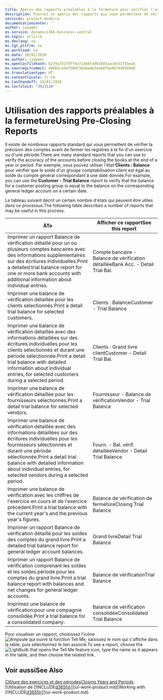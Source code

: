 ```yaml
---
title: Aperçu des rapports préalables à la fermeture pour vérifier l'exactitude des comptes | Microsoft Docs
description: Fournit un aperçu des rapports qui vous permettent de vérifier l'exactitude des comptes avant de fermer les registres à la fin d'un exercice ou d'une période.
services: project-madeira
documentationcenter: ''
author: jswymer
ms.service: dynamics365-business-central
ms.topic: article
ms.devlang: na
ms.tgt_pltfrm: na
ms.workload: na
ms.date: 10/01/2020
ms.author: jswymer
ms.openlocfilehash: b270a7b1f9ffda71d68fa981885aacbe31f55eab
ms.sourcegitcommit: ddbb5cede750df1baba4b3eab8fbed6744b5b9d6
ms.translationtype: HT
ms.contentlocale: fr-CA
ms.lasthandoff: 10/01/2020
ms.locfileid: "3923130"
---
```

# <a name="using-pre-closing-reports"></a><span data-ttu-id="8ded7-103">Utilisation des rapports préalables à la fermeture</span><span class="sxs-lookup"><span data-stu-id="8ded7-103">Using Pre-Closing Reports</span></span>
<span data-ttu-id="8ded7-104">Il existe de nombreux rapports standard qui vous permettent de vérifier la précision des comptes avant de fermer les registres à la fin d'un exercice ou d'une période.</span><span class="sxs-lookup"><span data-stu-id="8ded7-104">There are many standard reports that you can use to verify the accuracy of the accounts before closing the books at the end of a year or period.</span></span> <span data-ttu-id="8ded7-105">Par exemple, vous pouvez utiliser l'état **Clients : Balance** pour vérifier que le solde d'un groupe comptabilisation client est égal au solde du compte général correspondant à une date donnée.</span><span class="sxs-lookup"><span data-stu-id="8ded7-105">For example, you can use the **Customer - Trial Balance** report to verify that the balance for a customer posting group is equal to the balance on the corresponding general ledger account on a certain date.</span></span>

<span data-ttu-id="8ded7-106">Le tableau suivant décrit un certain nombre d'états qui peuvent être utiles dans ce processus.</span><span class="sxs-lookup"><span data-stu-id="8ded7-106">The following table describes a number of reports that may be useful in this process.</span></span>

| <span data-ttu-id="8ded7-107">À</span><span class="sxs-lookup"><span data-stu-id="8ded7-107">To</span></span> | <span data-ttu-id="8ded7-108">Afficher ce rapport</span><span class="sxs-lookup"><span data-stu-id="8ded7-108">See this report</span></span> |
| --- | --- |
| <span data-ttu-id="8ded7-109">Imprimer un rapport Balance de vérification détaillé pour un ou plusieurs comptes bancaires avec des informations supplémentaires sur des écritures individuelles.</span><span class="sxs-lookup"><span data-stu-id="8ded7-109">Print a detailed trial balance report for one or more bank accounts with additional information about individual entries.</span></span> |<span data-ttu-id="8ded7-110">Compte bancaire - Balance de vérification détaillée</span><span class="sxs-lookup"><span data-stu-id="8ded7-110">Bank Acc. - Detail Trial Bal.</span></span> |
| <span data-ttu-id="8ded7-111">Imprimer une balance de vérification détaillée pour les clients sélectionnés.</span><span class="sxs-lookup"><span data-stu-id="8ded7-111">Print a detail trial balance for selected customers.</span></span> |<span data-ttu-id="8ded7-112">Clients : Balance</span><span class="sxs-lookup"><span data-stu-id="8ded7-112">Customer - Trial Balance</span></span> |
| <span data-ttu-id="8ded7-113">Imprimer une balance de vérification détaillée avec des informations détaillées sur des écritures individuelles pour les clients sélectionnés et durant une période sélectionnée.</span><span class="sxs-lookup"><span data-stu-id="8ded7-113">Print a detail trial balance with detailed information about individual entries, for selected customers during a selected period.</span></span> |<span data-ttu-id="8ded7-114">Clients : Grand livre client</span><span class="sxs-lookup"><span data-stu-id="8ded7-114">Customer - Detail Trial Bal.</span></span> |
| <span data-ttu-id="8ded7-115">Imprimer une balance de vérification détaillée pour les fournisseurs sélectionnés.</span><span class="sxs-lookup"><span data-stu-id="8ded7-115">Print a detail trial balance for selected vendors.</span></span> |<span data-ttu-id="8ded7-116">Fournisseur - Balance de vérification</span><span class="sxs-lookup"><span data-stu-id="8ded7-116">Vendor - Trial Balance</span></span> |
| <span data-ttu-id="8ded7-117">Imprimer une balance de vérification détaillée avec des informations détaillées sur des écritures individuelles pour les fournisseurs sélectionnés et durant une période sélectionnée.</span><span class="sxs-lookup"><span data-stu-id="8ded7-117">Print a detail trial balance with detailed information about individual entries, for selected vendors during a selected period.</span></span> |<span data-ttu-id="8ded7-118">Fourn. - Bal. vérif. détaillée</span><span class="sxs-lookup"><span data-stu-id="8ded7-118">Vendor - Detail Trial Balance</span></span> |
| <span data-ttu-id="8ded7-119">Imprimer une balance de vérification avec les chiffres de l'exercice en cours et de l'exercice précédent.</span><span class="sxs-lookup"><span data-stu-id="8ded7-119">Print a trial balance with the current year's and the previous year's figures.</span></span> |<span data-ttu-id="8ded7-120">Balance de vérification de fermeture</span><span class="sxs-lookup"><span data-stu-id="8ded7-120">Closing Trial Balance</span></span> |
| <span data-ttu-id="8ded7-121">Imprimer un rapport Balance de vérification détaillé pour les soldes des comptes du grand livre.</span><span class="sxs-lookup"><span data-stu-id="8ded7-121">Print a detailed trial balance report for general ledger account balances.</span></span> |<span data-ttu-id="8ded7-122">Grand livre</span><span class="sxs-lookup"><span data-stu-id="8ded7-122">Detail Trial Balance</span></span> |
| <span data-ttu-id="8ded7-123">Imprimer un rapport Balance de vérification comprenant les soldes et les soldes période pour les comptes du grand livre.</span><span class="sxs-lookup"><span data-stu-id="8ded7-123">Print a trial balance report with balances and net changes for general ledger accounts.</span></span> |<span data-ttu-id="8ded7-124">Balance de vérification</span><span class="sxs-lookup"><span data-stu-id="8ded7-124">Trial Balance</span></span> |
| <span data-ttu-id="8ded7-125">Imprimez une balance de vérification pour une compagnie consolidée.</span><span class="sxs-lookup"><span data-stu-id="8ded7-125">Print a trial balance for a consolidated company.</span></span> |<span data-ttu-id="8ded7-126">Balance de vérification consolidée</span><span class="sxs-lookup"><span data-stu-id="8ded7-126">Consolidated Trial Balance</span></span> |

<span data-ttu-id="8ded7-127">Pour visualiser un rapport, choisissez l'icône ![Ampoule qui ouvre la fonction Tell Me](media/ui-search/search_small.png "Dites-moi ce que vous voulez faire"), saisissez le nom qui s'affiche dans la table, puis sélectionnez le lien associé.</span><span class="sxs-lookup"><span data-stu-id="8ded7-127">To see a report, choose the ![Lightbulb that opens the Tell Me feature](media/ui-search/search_small.png "Tell me what you want to do") icon, type the name as it appears in the table, and then choose the related link.</span></span>

## <a name="see-also"></a><span data-ttu-id="8ded7-128">Voir aussi</span><span class="sxs-lookup"><span data-stu-id="8ded7-128">See Also</span></span>
[<span data-ttu-id="8ded7-129">Clôture des exercices et des périodes</span><span class="sxs-lookup"><span data-stu-id="8ded7-129">Closing Years and Periods</span></span>](year-close-years-periods.md)  
<span data-ttu-id="8ded7-130">[Utilisation de [!INCLUDE[d365fin](includes/d365fin_md.md)]](ui-work-product.md)</span><span class="sxs-lookup"><span data-stu-id="8ded7-130">[Working with [!INCLUDE[d365fin](includes/d365fin_md.md)]](ui-work-product.md)</span></span>

